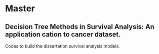 # Master

## Decision Tree Methods in Survival Analysis: An application cation to cancer dataset.


Codes to build the dissertation survival analysis models.
